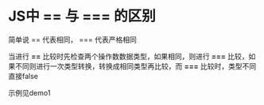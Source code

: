 # JS中 == 与 === 的区别
简单说 == 代表相同， === 代表严格相同

当进行 **==** 比较时先检查两个操作数数据类型，如果相同，则进行 **===** 比较，如果不同则进行一次类型转换，转换成相同类型再比较，而 **===** 比较时，类型不同直接false

示例见demo1
